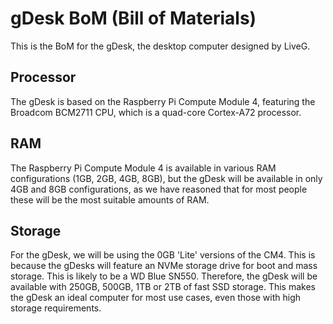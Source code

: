 # gDesk BoM (Bill of Materials)
This is the BoM for the gDesk, the desktop computer designed by LiveG.
## Processor
The gDesk is based on the Raspberry Pi Compute Module 4, featuring the Broadcom BCM2711 CPU, which is a quad-core Cortex-A72 processor.
## RAM
The Raspberry Pi Compute Module 4 is available in various RAM configurations (1GB, 2GB, 4GB, 8GB), but the gDesk will be available in only 4GB and 8GB configurations, as we have reasoned that for most people these will be the most suitable amounts of RAM.
## Storage
For the gDesk, we will be using the 0GB 'Lite' versions of the CM4. This is because the gDesks will feature an NVMe storage drive for boot and mass storage. This is likely to be a WD Blue SN550. Therefore, the gDesk will be available with 250GB, 500GB, 1TB or 2TB of fast SSD storage. This makes the gDesk an ideal computer for most use cases, even those with high storage requirements.

